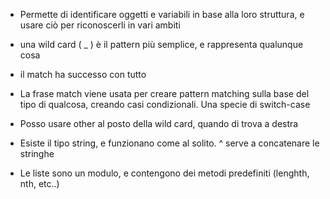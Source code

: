 * Permette di identificare oggetti e variabili in base alla loro struttura, e usare ciò per riconoscerli in vari ambiti
* una wild card ( _ ) è il pattern più semplice, e rappresenta qualunque cosa
* il match ha successo con tutto
* La frase match viene usata per creare pattern matching sulla base del tipo di qualcosa, creando casi condizionali. Una specie di switch-case 
* Posso usare other al posto della wild card, quando di trova a destra

* Esiste il tipo string, e funzionano come al solito. ^ serve a concatenare le stringhe
* Le liste sono un modulo, e contengono dei metodi predefiniti (lenghth, nth, etc..)